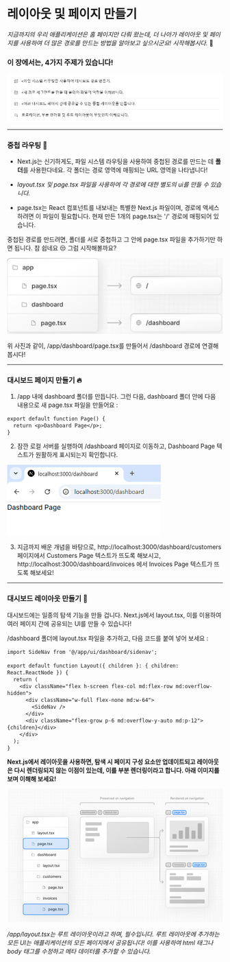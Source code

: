 # 레이아웃 및 페이지 만들기
*지금까지의 우리 애플리케이션은 홈 페이지만 다뤄 왔는데, 더 나아가 레이아웃 및 페이지를 사용하여 더 많은 경로를 만드는 방법을 알아보고 싶으시군요! 시작해봅시다.* 🤣

### 이 장에서는, 4가지 주제가 있습니다!
![alt text](./images/image-9.png)

---

### 중첩 라우팅 💢

- Next.js는 신기하게도, 파일 시스템 라우팅을 사용하여 중첩된 경로를 만드는 데 **폴더**를 사용한다네요. 각 폴더는 경로 영역에 매핑되는 URL 영역을 나타냅니다!

- *layout.tsx 및 page.tsx 파일을 사용하여 각 경로에 대한 별도의 ui를 만들 수 있습니다.*

- page.tsx는 React 컴포넌트를 내보내는 특별한 Next.js 파일이며, 경로에 액세스하려면 이 파일이 필요합니다. 현재 만든 1개의 page.tsx는 '/' 경로에 매핑되어 있습니다.

중첩된 경로를 만드려면, 폴더를 서로 중첩하고 그 안에 page.tsx 파일을 추가하기만 하면 됩니다. 참 쉽네요 😒 그럼 시작해볼까요?

![alt text](./images/image_ch04_01.png)

위 사진과 같이, /app/dashboard/page.tsx를 만들어서 /dashboard 경로에 연결해 봅시다!

---

### 대시보드 페이지 만들기 🔥

1. /app 내에 dashboard 폴더를 만듭니다. 그런 다음, dashboard 폴더 안에 다음 내용으로 새 page.tsx 파일을 만들어요 :
```tsx
export default function Page() {
  return <p>Dashboard Page</p>;
}
```
2. 잠깐 로컬 서버를 실행하여 /dashboard 페이지로 이동하고, Dashboard Page 텍스트가 원활하게 표시되는지 확인합니다.

![alt text](./images/image_ch04_02.png)

3. 지금까지 배운 개념을 바탕으로, http://localhost:3000/dashboard/customers 페이지에서 Customers Page 텍스트가 뜨도록 해보시고, http://localhost:3000/dashboard/invoices 에서 Invoices Page 텍스트가 뜨도록 해보세요!

---

### 대시보드 레이아웃 만들기 🤔

대시보드에는 일종의 탐색 기능을 만들 겁니다. Next.js에서 layout.tsx, 이를 이용하여 여러 페이지 간에 공유되는 UI를 만들 수 있습니다!

/dashboard 폴더에 layout.tsx 파일을 추가하고, 다음 코드를 붙여 넣어 보세요 :
```tsx
import SideNav from '@/app/ui/dashboard/sidenav';
 
export default function Layout({ children }: { children: React.ReactNode }) {
  return (
    <div className="flex h-screen flex-col md:flex-row md:overflow-hidden">
      <div className="w-full flex-none md:w-64">
        <SideNav />
      </div>
      <div className="flex-grow p-6 md:overflow-y-auto md:p-12">{children}</div>
    </div>
  );
}
```

**Next.js에서 레이아웃을 사용하면, 탐색 시 페이지 구성 요소만 업데이트되고 레이아웃은 다시 렌더링되지 않는 이점이 있는데, 이를 부분 렌더링이라고 합니다. 아래 이미지를 보며 이해해 보세요!**

![alt text](./images/image_ch04_03.png)

*/app/layout.tsx는 루트 레이아웃이라고 하며, 필수입니다. 루트 레이아웃에 추가하는 모든 UI는 애플리케이션의 모든 페이지에서 공유됩니다! 이를 사용하여 html 태그나 body 태그를 수정하고 메타 데이터를 추가할 수 있습니다.*